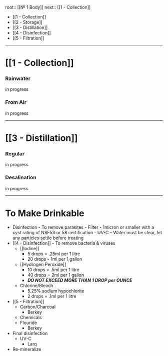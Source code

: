 
root:: [[№ 1 Body]]
next:: [[1 - Collection]]

- [[1 - Collection]]
- [[2 - Storage]]
- [[3 - Distillation]]
- [[4 - Disinfection]]
- [[5 - Filtration]]

---


# [[1 - Collection]]
### Rainwater
in progress
### From Air
in progress

---

# [[3 - Distillation]]
### Regular
in progress
### Desalination
in progress

---

# To Make Drinkable
- Disinfection - To remove parasites
		- Filter - 1micron or smaller with a cyst rating of NSF53 or 58 certification
		- UV-C - Water must be clear, let any particles settle before treating
- [[4 - Disinfection]] - To remove bacteria & viruses
	- [[Iodine]]
		- 5 drops = .25ml per 1 litre
		- 20 drops - 1ml per 1 gallon
	- [[Hydrogen Peroxide]]
		- 10 drops = .5ml per 1 litre
		- 40 drops = 2ml per 1 gallon
		- ***DO NOT EXCEED MORE THAN 1 DROP per OUNCE***
	- Chlorine/Bleach
		- 5.25% sodium hypochlorite
		- 2 drops = .1ml per 1 litre
- [[5 - Filtration]]
	- Carbon/Charcoal
		- Berkey
	- Chemicals
	- Flouride
		- Berkey
- Final disinfection
	- UV-C
		- Larq
- Re-mineralize